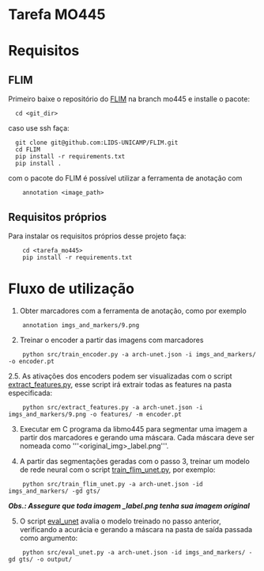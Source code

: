 # Tarefa MO445

# Requisitos

## FLIM

Primeiro baixe o repositório do [FLIM](https://github.com/LIDS-UNICAMP/FLIM/tree/mo445) na branch mo445 e installe o pacote:


```
  cd <git_dir>
```

caso use ssh faça:
```
  git clone git@github.com:LIDS-UNICAMP/FLIM.git
  cd FLIM
  pip install -r requirements.txt
  pip install .
```

com o pacote do FLIM é possível utilizar a ferramenta de anotação com

```
    annotation <image_path>
```

## Requisitos próprios

Para instalar os requisitos próprios desse projeto faça:


```
    cd <tarefa_mo445>
    pip install -r requirements.txt
```


# Fluxo de utilização


1. Obter marcadores com a ferramenta de anotação, como por exemplo

```
    annotation imgs_and_markers/9.png
```

2. Treinar o encoder a partir das imagens com marcadores

```
    python src/train_encoder.py -a arch-unet.json -i imgs_and_markers/ -o encoder.pt
```

2.5. As ativações dos encoders podem ser visualizadas com o script [extract_features.py](src/extract_features.py), esse script irá extrair todas as features na pasta especificada:

```
    python src/extract_features.py -a arch-unet.json -i imgs_and_markers/9.png -o features/ -m encoder.pt

```


3. Executar em C programa da libmo445 para segmentar uma imagem a partir dos marcadores e gerando uma máscara. Cada máscara deve ser nomeada como '''<original_img>_label.png'''.


4. A partir das segmentações geradas com o passo 3, treinar um modelo de rede neural com o script [train_flim_unet.py](src/train_flim_unet.py), por exemplo:

```
    python src/train_flim_unet.py -a arch-unet.json -id imgs_and_markers/ -gd gts/
```

***Obs.: Assegure que toda imagem _label.png tenha sua imagem original*** 

5. O script [eval_unet](src/eval_unet.py) avalia o modelo treinado no passo anterior, verificando a acurácia e gerando a máscara na pasta de saída passada como argumento:

```
    python src/eval_unet.py -a arch-unet.json -id imgs_and_markers/ -gd gts/ -o output/
```

